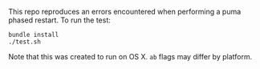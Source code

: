 This repo reproduces an errors encountered when performing a puma phased
restart. To run the test:

```
bundle install
./test.sh
```

Note that this was created to run on OS X. `ab` flags may differ by platform.
